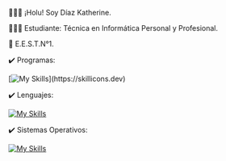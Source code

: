 👩🏽‍💻 ¡Holu! Soy Díaz Katherine. 

👩🏽‍🎓 Estudiante: Técnica en Informática Personal y Profesional. 

🏫 E.E.S.T.N°1.

✔️ Programas:

[![My Skills](https://skillicons.dev/icons?i=autocad,git,github,vscode,)](https://skillicons.dev) 


✔️ Lenguajes: 

[![My Skills](https://skillicons.dev/icons?i=html,css,bootstrap,py)](https://skillicons.dev) 

✔️ Sistemas Operativos:

[![My Skills](https://skillicons.dev/icons?i=debian,linux,ubuntu,windows,kali)](https://skillicons.dev)
